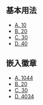 ## 基本用法

<aside class="doc-demo">

*   [A. 10](###)
*   [B. 20](###)
*   [C. 30](###)
*   [D. 40](###)

</aside>

## 嵌入徽章

<aside class="doc-demo">

*   [A. 10<span class="x-badge">44</span>](###)
*   [B. 20](###)
*   [C. 30](###)
*   [D. 40<span class="x-badge">34</span>](###)

</aside>